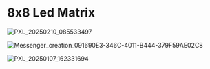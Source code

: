 # 8x8 Led Matrix
![PXL_20250210_085533497](https://github.com/user-attachments/assets/b1630003-4a62-47b0-bc6f-30cfc586f8d4)


![Messenger_creation_091690E3-346C-4011-B444-379F59AE02C8](https://github.com/user-attachments/assets/64123196-de9e-45f9-ae1e-5d4f6d1789a9)



![PXL_20250107_162331694](https://github.com/user-attachments/assets/b7cf068f-bfbe-4cb3-be01-10cfa33e0849)
